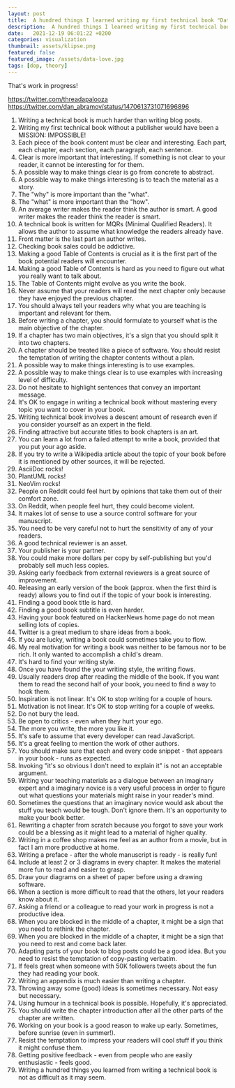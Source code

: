 ```yaml
---
layout: post
title:  A hundred things I learned writing my first technical book "Data-Oriented Programming"
description:  A hundred things I learned writing my first technical book "Data-Oriented Programming"
date:   2021-12-19 06:01:22 +0200
categories: visualization
thumbnail: assets/klipse.png
featured: false
featured_image: /assets/data-love.jpg
tags: [dop, theory]
---
```


That's work in progress! 

https://twitter.com/threadapalooza
https://twitter.com/dan_abramov/status/1470613731071696896


1. Writing a technical book is much harder than writing blog posts.
1. Writing my first technical book without a publisher would have been a MISSION: IMPOSSIBLE!
1. Each piece of the book content must be clear and interesting. Each part, each chapter, each section, each paragraph, each sentence.
1. Clear is more important that interesting. If something is not clear to your reader, it cannot be interesting for for them.
1. A possible way to make things clear is go from concrete to abstract.
1. A possible way to make things interesting is to teach the material as a story.
1. The "why" is more important than the "what".
1. The "what" is more important than the "how".
1. An average writer makes the reader think the author is smart. A good writer makes the reader think the reader is smart.
1. A technical book is written for MQRs (Minimal Qualified Readers). It allows the author to assume what knowledge the readers already have.
1. Front matter is the last part an author writes.
1. Checking book sales could be addictive.
1. Making a good Table of Contents is crucial as it is the first part of the book potential readers will encounter.
1. Making a good Table of Contents is hard as you need to figure out what you really want to talk about.
1. The Table of Contents might evolve as you write the book.
1. Never assume that your readers will read the next chapter only because they have enjoyed the previous chapter.
1. You should always tell your readers why what you are teaching is important and relevant for them.
1. Before writing a chapter, you should formulate to yourself what is the main objective of the chapter.
1. If a chapter has two main objectives, it's a sign that you should split it into two chapters.
1. A chapter should be treated like a piece of software. You should resist the temptation of writing the chapter contents without a plan.
1. A possible way to make things interesting is to use examples.
1. A possible way to make things clear is to use examples with increasing level of difficulty.
1. Do not hesitate to highlight sentences that convey an important message.
1. It's OK to engage in writing a technical book without mastering every topic you want to cover in your book.
1. Writing technical book involves a descent amount of research even if you consider yourself as an expert in the field.
1. Finding attractive but accurate titles to book chapters is an art.
1. You can learn a lot from a failed attempt to write a book, provided that you put your ago aside.
1. If you try to write a Wikipedia article about the topic of your book before it is mentioned by other sources, it will be rejected.
1. AsciiDoc rocks!
1. PlantUML rocks!
1. NeoVim rocks!
1. People on Reddit could feel hurt by opinions that take them out of their comfort zone.
1. On Reddit, when people feel hurt, they could become violent.
1. It makes lot of sense to use a source control software for your manuscript.
1. You need to be very careful not to hurt the sensitivity of any of your readers.
1. A good technical reviewer is an asset.
1. Your publisher is your partner.
1. You could make more dollars per copy by self-publishing but you'd probably sell much less copies.
1. Asking early feedback from external reviewers is a great source of improvement.
1. Releasing an early version of the book (approx. when the first third is ready) allows you to find out if the topic of your book is interesting.
1. Finding a good book title is hard.
1. Finding a good book subtitle is even harder.
1. Having your book featured on HackerNews home page do not mean selling lots of copies. 
1. Twitter is a great medium to share ideas from a book.
1. If you are lucky, writing a book could sometimes take you to flow.
1. My real motivation for writing a book was neither to be famous nor to be rich. It only wanted to accomplish a child's dream.
1. It's hard to find your writing style.
1. Once you have found the your writing style, the writing flows.
1. Usually readers drop after reading the middle of the book. If you want them to read the second half of your book, you need to find a way to hook them.
1. Inspiration is not linear. It's OK to stop writing for a couple of hours.
1. Motivation is not linear. It's OK to stop writing for a couple of weeks.
1. Do not bury the lead.
1. Be open to critics - even when they hurt your ego.
1. The more you write, the more you like it.
1. It's safe to assume that every developer can read JavaScript. 
1. It's a great feeling to mention the work of other authors.
1. You should make sure that each and every code snippet - that appears in your book - runs as expected.
1. Invoking "it's so obvious I don't need to explain it" is not an acceptable argument. 
1. Writing your teaching materials as a dialogue between an imaginary expert and a imaginary novice is a very useful process in order to figure out what questions your materials might raise in your reader's mind.
1. Sometimes the questions that an imaginary novice would ask about the stuff you teach would be tough. Don't ignore them. It's an opportunity to make your book better.
1. Rewriting a chapter from scratch because you forgot to save your work could be a blessing as it might lead to a material of higher quality.
1. Writing in a coffee shop makes me feel as an author from a movie, but in fact I am more productive at home.
1. Writing a preface - after the whole manuscript is ready - is really fun!
1. Include at least 2 or 3 diagrams in every chapter. It makes the material more fun to read and easier to grasp.
1. Draw your diagrams on a sheet of paper before using a drawing software.
1. When a section is more difficult to read that the others, let your readers know about it.
1. Asking a friend or a colleague to read your work in progress is not a productive idea.
1. When you are blocked in the middle of a chapter, it might be a sign that you need to rethink the chapter.
1. When you are blocked in the middle of a chapter, it might be a sign that you need to rest and come back later.
1. Adapting parts of your book to blog posts could be a good idea. But you need to resist the temptation of copy-pasting verbatim.
1. If feels great when someone with 50K followers tweets about the fun they had reading your book. 
1. Writing an appendix is much easier than writing a chapter.
1. Throwing away some (good) ideas is sometimes necessary. Not easy but necessary.
1. Using humour in a technical book is possible. Hopefully, it's appreciated. 
1. You should write the chapter introduction after all the other parts of the chapter are written.
1. Working on your book is a good reason to wake up early. Sometimes, before sunrise (even in summer!). 
1. Resist the temptation to impress your readers will cool stuff if you think it might confuse them.
1. Getting positive feedback - even from people who are easily enthusiastic - feels good.
1. Writing a hundred things you learned from writing a technical book is not as difficult as it may seem.
